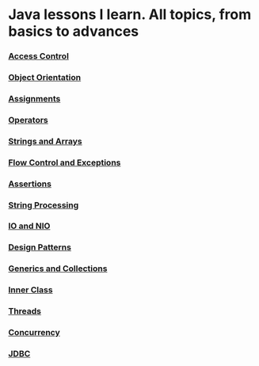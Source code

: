 # Java lessons I learn. All topics, from basics to advances

### [Access Control](01_access_control.md)
### [Object Orientation](02_oo.md)
### [Assignments](03_assignments.md)
### [Operators](04_operators.md)
### [Strings and Arrays](05_strings.md)
### [Flow Control and Exceptions](06_flow.md)

### [Assertions](07_assertions.md)
### [String Processing](08_string_processing.md)
### [IO and NIO](09_io.md)
### [Design Patterns](10_design_patterns.md)

### [Generics and Collections](11_generics.md)
### [Inner Class](12_inner_class.md)
### [Threads](13_threads.md)
### [Concurrency](14_concurrency.md)
### [JDBC](15_jdbc.md)

